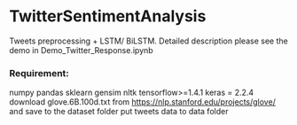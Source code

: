 # TwitterSentimentAnalysis
Tweets preprocessing + LSTM/ BiLSTM. Detailed description please see the demo in Demo_Twitter_Response.ipynb

### Requirement:
numpy
pandas
sklearn
gensim
nltk
tensorflow>=1.4.1
keras = 2.2.4
download glove.6B.100d.txt from https://nlp.stanford.edu/projects/glove/ and save to the dataset folder
put tweets data to data folder
